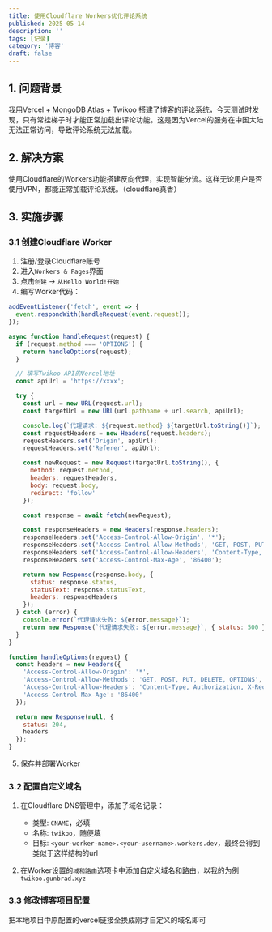 ```yaml
---
title: 使用Cloudflare Workers优化评论系统
published: 2025-05-14
description: ''
tags: [记录]
category: '博客'
draft: false
---
```


## 1. 问题背景

我用Vercel + MongoDB Atlas + Twikoo 搭建了博客的评论系统，今天测试时发现，只有常挂梯子时才能正常加载出评论功能。这是因为Vercel的服务在中国大陆无法正常访问，导致评论系统无法加载。

## 2. 解决方案

使用Cloudflare的Workers功能搭建反向代理，实现智能分流。这样无论用户是否使用VPN，都能正常加载评论系统。（cloudflare真香）

## 3. 实施步骤

### 3.1 创建Cloudflare Worker

1. 注册/登录Cloudflare账号
2. 进入`Workers & Pages`界面
3. 点击`创建` → `从Hello World!开始`
4. 编写Worker代码：

```javascript
addEventListener('fetch', event => {
  event.respondWith(handleRequest(event.request));
});

async function handleRequest(request) {
  if (request.method === 'OPTIONS') {
    return handleOptions(request);
  }

  // 填写Twikoo API的Vercel地址
  const apiUrl = 'https://xxxx';

  try {
    const url = new URL(request.url);
    const targetUrl = new URL(url.pathname + url.search, apiUrl);

    console.log(`代理请求: ${request.method} ${targetUrl.toString()}`);
    const requestHeaders = new Headers(request.headers);
    requestHeaders.set('Origin', apiUrl);
    requestHeaders.set('Referer', apiUrl);

    const newRequest = new Request(targetUrl.toString(), {
      method: request.method,
      headers: requestHeaders,
      body: request.body,
      redirect: 'follow'
    });

    const response = await fetch(newRequest);

    const responseHeaders = new Headers(response.headers);
    responseHeaders.set('Access-Control-Allow-Origin', '*');
    responseHeaders.set('Access-Control-Allow-Methods', 'GET, POST, PUT, DELETE, OPTIONS');
    responseHeaders.set('Access-Control-Allow-Headers', 'Content-Type, Authorization, X-Requested-With');
    responseHeaders.set('Access-Control-Max-Age', '86400');

    return new Response(response.body, {
      status: response.status,
      statusText: response.statusText,
      headers: responseHeaders
    });
  } catch (error) {
    console.error(`代理请求失败: ${error.message}`);
    return new Response(`代理请求失败: ${error.message}`, { status: 500 });
  }
}

function handleOptions(request) {
  const headers = new Headers({
    'Access-Control-Allow-Origin': '*',
    'Access-Control-Allow-Methods': 'GET, POST, PUT, DELETE, OPTIONS',
    'Access-Control-Allow-Headers': 'Content-Type, Authorization, X-Requested-With',
    'Access-Control-Max-Age': '86400'
  });

  return new Response(null, {
    status: 204,
    headers
  });
}
```

5. 保存并部署Worker

### 3.2 配置自定义域名

1. 在Cloudflare DNS管理中，添加子域名记录：
   
   - 类型: `CNAME`，必填
   - 名称: `twikoo`，随便填
   - 目标: `<your-worker-name>.<your-username>.workers.dev`，最终会得到类似于这样结构的url

2. 在Worker设置的`域和路由`选项卡中添加自定义域名和路由，以我的为例`twikoo.gunbrad.xyz`

### 3.3 修改博客项目配置

把本地项目中原配置的vercel链接全换成刚才自定义的域名即可

## 
